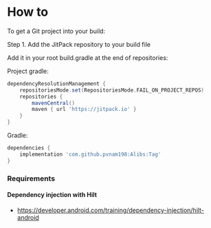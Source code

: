 # How to

To get a Git project into your build:

Step 1. Add the JitPack repository to your build file

Add it in your root build.gradle at the end of repositories:

Project gradle:
```gradle
dependencyResolutionManagement {
    repositoriesMode.set(RepositoriesMode.FAIL_ON_PROJECT_REPOS)
    repositories {
        mavenCentral()
        maven { url 'https://jitpack.io' }
    }
}
```

Gradle:
```gradle
dependencies {
    implementation 'com.github.pvnam198:Alibs:Tag'
}
```

### Requirements
#### Dependency injection with Hilt
- https://developer.android.com/training/dependency-injection/hilt-android
